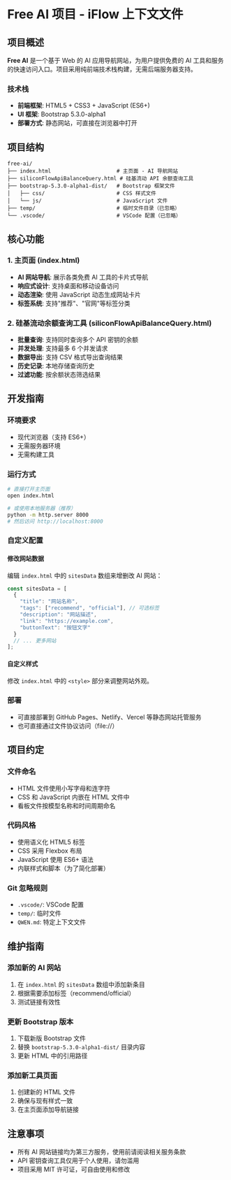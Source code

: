 # Free AI 项目 - iFlow 上下文文件

## 项目概述

**Free AI** 是一个基于 Web 的 AI 应用导航网站，为用户提供免费的 AI 工具和服务的快速访问入口。项目采用纯前端技术栈构建，无需后端服务器支持。

### 技术栈
- **前端框架**: HTML5 + CSS3 + JavaScript (ES6+)
- **UI 框架**: Bootstrap 5.3.0-alpha1
- **部署方式**: 静态网站，可直接在浏览器中打开

## 项目结构

```
free-ai/
├── index.html                     # 主页面 - AI 导航网站
├── siliconFlowApiBalanceQuery.html # 硅基流动 API 余额查询工具
├── bootstrap-5.3.0-alpha1-dist/   # Bootstrap 框架文件
│   ├── css/                       # CSS 样式文件
│   └── js/                        # JavaScript 文件
├── temp/                          # 临时文件目录（已忽略）
└── .vscode/                       # VSCode 配置（已忽略）
```

## 核心功能

### 1. 主页面 (index.html)
- **AI 网站导航**: 展示各类免费 AI 工具的卡片式导航
- **响应式设计**: 支持桌面和移动设备访问
- **动态渲染**: 使用 JavaScript 动态生成网站卡片
- **标签系统**: 支持"推荐"、"官网"等标签分类

### 2. 硅基流动余额查询工具 (siliconFlowApiBalanceQuery.html)
- **批量查询**: 支持同时查询多个 API 密钥的余额
- **并发处理**: 支持最多 6 个并发请求
- **数据导出**: 支持 CSV 格式导出查询结果
- **历史记录**: 本地存储查询历史
- **过滤功能**: 按余额状态筛选结果


## 开发指南

### 环境要求
- 现代浏览器（支持 ES6+）
- 无需服务器环境
- 无需构建工具

### 运行方式
```bash
# 直接打开主页面
open index.html

# 或使用本地服务器（推荐）
python -m http.server 8000
# 然后访问 http://localhost:8000
```

### 自定义配置

#### 修改网站数据
编辑 `index.html` 中的 `sitesData` 数组来增删改 AI 网站：

```javascript
const sitesData = [
  {
    "title": "网站名称",
    "tags": ["recommend", "official"], // 可选标签
    "description": "网站描述",
    "link": "https://example.com",
    "buttonText": "按钮文字"
  }
  // ... 更多网站
];
```

#### 自定义样式
修改 `index.html` 中的 `<style>` 部分来调整网站外观。

### 部署
- 可直接部署到 GitHub Pages、Netlify、Vercel 等静态网站托管服务
- 也可直接通过文件协议访问（file://）

## 项目约定

### 文件命名
- HTML 文件使用小写字母和连字符
- CSS 和 JavaScript 内嵌在 HTML 文件中
- 看板文件按模型名称和时间周期命名

### 代码风格
- 使用语义化 HTML5 标签
- CSS 采用 Flexbox 布局
- JavaScript 使用 ES6+ 语法
- 内联样式和脚本（为了简化部署）

### Git 忽略规则

- `.vscode/`: VSCode 配置
- `temp/`: 临时文件
- `QWEN.md`: 特定上下文文件

## 维护指南

### 添加新的 AI 网站
1. 在 `index.html` 的 `sitesData` 数组中添加新条目
2. 根据需要添加标签（recommend/official）
3. 测试链接有效性

### 更新 Bootstrap 版本
1. 下载新版 Bootstrap 文件
2. 替换 `bootstrap-5.3.0-alpha1-dist/` 目录内容
3. 更新 HTML 中的引用路径

### 添加新工具页面
1. 创建新的 HTML 文件
2. 确保与现有样式一致
3. 在主页面添加导航链接

## 注意事项

- 所有 AI 网站链接均为第三方服务，使用前请阅读相关服务条款
- API 密钥查询工具仅用于个人使用，请勿滥用
- 项目采用 MIT 许可证，可自由使用和修改